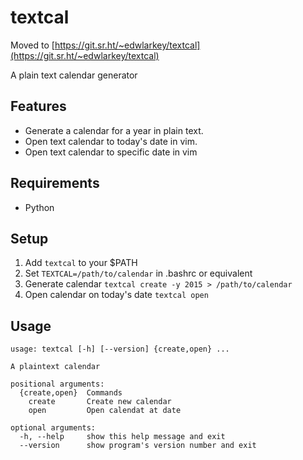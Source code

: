 # textcal

Moved to [https://git.sr.ht/~edwlarkey/textcal](https://git.sr.ht/~edwlarkey/textcal)

A plain text calendar generator

## Features

* Generate a calendar for a year in plain text.
* Open text calendar to today's date in vim.
* Open text calendar to specific date in vim

## Requirements

* Python

## Setup

1. Add `textcal` to your $PATH
1. Set `TEXTCAL=/path/to/calendar` in .bashrc or equivalent
1. Generate calendar `textcal create -y 2015 > /path/to/calendar`
1. Open calendar on today's date `textcal open`

## Usage

```
usage: textcal [-h] [--version] {create,open} ...

A plaintext calendar

positional arguments:
  {create,open}  Commands
    create       Create new calendar
    open         Open calendat at date

optional arguments:
  -h, --help     show this help message and exit
  --version      show program's version number and exit
```
